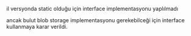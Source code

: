 ﻿il versyonda static olduğu için interface implementasyonu yaplılmadı

ancak bulut blob storage implementasyonu gerekebilceği için interface kullanmaya karar verildi.

